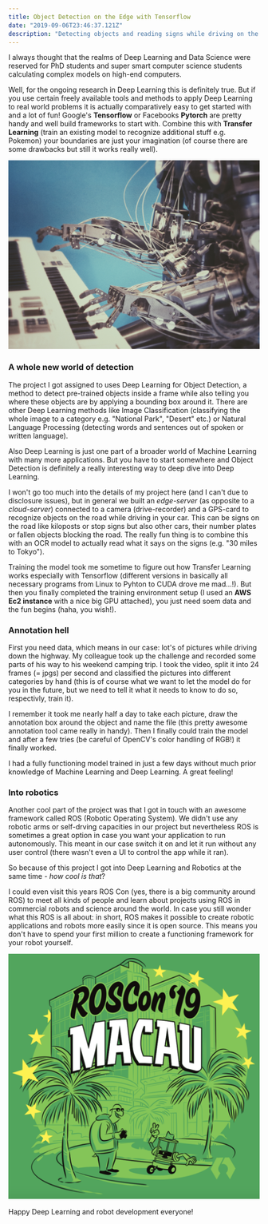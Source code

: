 ```yaml
---
title: Object Detection on the Edge with Tensorflow
date: "2019-09-06T23:46:37.121Z"
description: "Detecting objects and reading signs while driving on the highway."
---
```


I always thought that the realms of Deep Learning and Data Science were reserved for PhD students and super smart computer science students calculating complex models on high-end computers. 

Well, for the ongoing research in Deep Learning this is definitely true. But if you use certain freely available tools and methods to apply Deep Learning to real world problems it is actually comparatively easy to get started with and a lot of fun! Google's **Tensorflow** or Facebooks **Pytorch** are pretty handy and well build frameworks to start with. Combine this with **Transfer Learning** (train an existing model to recognize additional stuff e.g. Pokemon) your boundaries are just your imagination (of course there are some drawbacks but still it works really well). 

![ML](./machine-learning-piano.jpg)

### A whole new world of detection

The project I got assigned to uses Deep Learning for Object Detection, a method to detect pre-trained objects inside a frame while also telling you where these objects are by applying a bounding box around it. There are other Deep Learning methods like Image Classification (classifying the whole image to a category e.g. "National Park", "Desert" etc.) or Natural Language Processing (detecting words and sentences out of spoken or written language). 

Also Deep Learning is just one part of a broader world of Machine Learning with many more applications. But you have to start somewhere and Object Detection is definitely a really interesting way to deep dive into Deep Learning. 

I won't go too much into the details of my project here (and I can't due to disclosure issues), but in general we built an _edge-server_ (as opposite to a _cloud-server_) connected to a camera (drive-recorder) and a GPS-card to recognize objects on the road while driving in your car. This can be signs on the road like kiloposts or stop signs but also other cars, their number plates or fallen objects blocking the road. The really fun thing is to combine this with an OCR model to actually read what it says on the signs (e.g. "30 miles to Tokyo").

Training the model took me sometime to figure out how Transfer Learning works especially with Tensorflow (different versions in basically all necessary programs from Linux to Pyhton to CUDA drove me mad...!). But then you finally completed the training environment setup (I used an **AWS Ec2 instance** with a nice big GPU attached), you just need soem data and the fun begins (haha, you wish!). 

### Annotation hell

First you need data, which means in our case: lot's of pictures while driving down the highway. My colleague took up the challenge and recorded some parts of his way to his weekend camping trip. I took the video, split it into 24 frames (= jpgs) per second and classified the pictures into different categories by hand (this is of course what we want to let the model do for you in the future, but we need to tell it what it needs to know to do so, respectivly, train it).

I remember it took me nearly half a day to take each picture, draw the annotation box around the object and name the file (this pretty awesome annotation tool came really in handy). Then I finally could train the model and after a few tries (be careful of OpenCV's color handling of RGB!) it finally worked. 

I had a fully functioning model trained in just a few days without much prior knowledge of Machine Learning and Deep Learning. A great feeling!

### Into robotics

Another cool part of the project was that I got in touch with an awesome framework called ROS (Robotic Operating System). We didn't use any robotic arms or self-drving capacities in our project but nevertheless ROS is sometimes a great option in case you want your application to run autonomously. This meant in our case switch it on and let it run without any user control (there wasn't even a UI to control the app while it ran). 

So because of this project I got into Deep Learning and Robotics at the same time - _how cool is that_? 

I could even visit this years ROS Con (yes, there is a big community around ROS) to meet all kinds of people and learn about projects using ROS in commercial robots and science around the world. In case you still wonder what this ROS is all about: in short, ROS makes it possible to create robotic applications and robots more easily since it is open source. This means you don't have to spend your first million to create a functioning framework for your robot yourself. 

![RosCon](./roscon.png)

Happy Deep Learning and robot development everyone!









